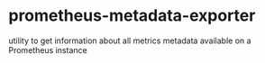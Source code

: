 # prometheus-metadata-exporter
utility to get information about all metrics metadata available on a Prometheus instance

